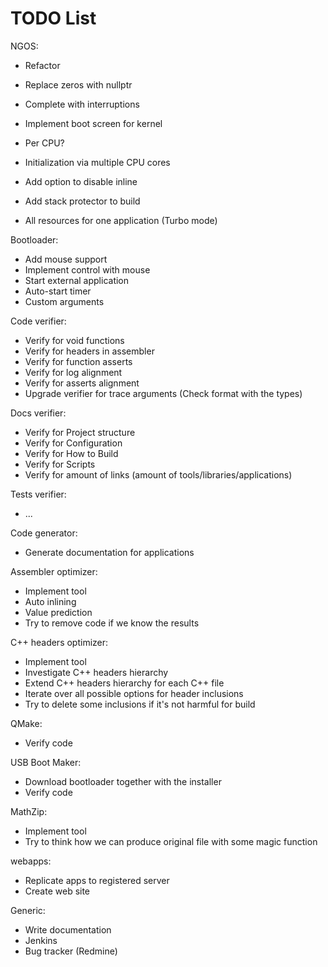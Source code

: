 TODO List
=========

NGOS:

- Refactor
- Replace zeros with nullptr

- Complete with interruptions
- Implement boot screen for kernel
- Per CPU?
- Initialization via multiple CPU cores

- Add option to disable inline
- Add stack protector to build

- All resources for one application (Turbo mode)



Bootloader:

- Add mouse support
- Implement control with mouse
- Start external application
- Auto-start timer
- Custom arguments



Code verifier:

- Verify for void functions
- Verify for headers in assembler
- Verify for function asserts
- Verify for log alignment
- Verify for asserts alignment
- Upgrade verifier for trace arguments (Check format with the types)



Docs verifier:

- Verify for Project structure
- Verify for Configuration
- Verify for How to Build
- Verify for Scripts
- Verify for amount of links (amount of tools/libraries/applications)



Tests verifier:

- ...



Code generator:

- Generate documentation for applications



Assembler optimizer:

- Implement tool
- Auto inlining
- Value prediction
- Try to remove code if we know the results



C++ headers optimizer:

- Implement tool
- Investigate C++ headers hierarchy
- Extend C++ headers hierarchy for each C++ file
- Iterate over all possible options for header inclusions
- Try to delete some inclusions if it's not harmful for build



QMake:

- Verify code



USB Boot Maker:

- Download bootloader together with the installer
- Verify code



MathZip:

- Implement tool
- Try to think how we can produce original file with some magic function



webapps:

- Replicate apps to registered server
- Create web site



Generic:

- Write documentation
- Jenkins
- Bug tracker (Redmine)
